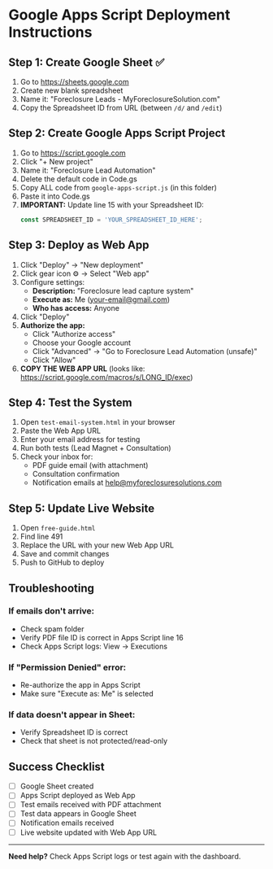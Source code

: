 # Google Apps Script Deployment Instructions

## Step 1: Create Google Sheet ✅
1. Go to https://sheets.google.com
2. Create new blank spreadsheet
3. Name it: "Foreclosure Leads - MyForeclosureSolution.com"
4. Copy the Spreadsheet ID from URL (between `/d/` and `/edit`)

## Step 2: Create Google Apps Script Project
1. Go to https://script.google.com
2. Click "+ New project"
3. Name it: "Foreclosure Lead Automation"
4. Delete the default code in Code.gs
5. Copy ALL code from `google-apps-script.js` (in this folder)
6. Paste it into Code.gs
7. **IMPORTANT:** Update line 15 with your Spreadsheet ID:
   ```javascript
   const SPREADSHEET_ID = 'YOUR_SPREADSHEET_ID_HERE';
   ```

## Step 3: Deploy as Web App
1. Click "Deploy" → "New deployment"
2. Click gear icon ⚙️ → Select "Web app"
3. Configure settings:
   - **Description:** "Foreclosure lead capture system"
   - **Execute as:** Me (your-email@gmail.com)
   - **Who has access:** Anyone
4. Click "Deploy"
5. **Authorize the app:**
   - Click "Authorize access"
   - Choose your Google account
   - Click "Advanced" → "Go to Foreclosure Lead Automation (unsafe)"
   - Click "Allow"
6. **COPY THE WEB APP URL** (looks like: https://script.google.com/macros/s/LONG_ID/exec)

## Step 4: Test the System
1. Open `test-email-system.html` in your browser
2. Paste the Web App URL
3. Enter your email address for testing
4. Run both tests (Lead Magnet + Consultation)
5. Check your inbox for:
   - PDF guide email (with attachment)
   - Consultation confirmation
   - Notification emails at help@myforeclosuresolutions.com

## Step 5: Update Live Website
1. Open `free-guide.html`
2. Find line 491
3. Replace the URL with your new Web App URL
4. Save and commit changes
5. Push to GitHub to deploy

## Troubleshooting

### If emails don't arrive:
- Check spam folder
- Verify PDF file ID is correct in Apps Script line 16
- Check Apps Script logs: View → Executions

### If "Permission Denied" error:
- Re-authorize the app in Apps Script
- Make sure "Execute as: Me" is selected

### If data doesn't appear in Sheet:
- Verify Spreadsheet ID is correct
- Check that sheet is not protected/read-only

## Success Checklist
- [ ] Google Sheet created
- [ ] Apps Script deployed as Web App
- [ ] Test emails received with PDF attachment
- [ ] Test data appears in Google Sheet
- [ ] Notification emails received
- [ ] Live website updated with Web App URL

---

**Need help?** Check Apps Script logs or test again with the dashboard.
